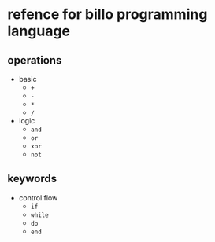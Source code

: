 # refence for billo programming language

## operations
* basic
    *  `+`
    * `-`
    * `*`
    * `/`
* logic
    *  `and`
    * `or`
    * `xor`
    * `not`

## keywords
* control flow
    * `if`
    * `while`
    * `do`
    * `end`
